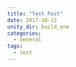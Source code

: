```yaml
---
title: "Test Post"
date: 2017-10-13
unity_dir: build_one
categories:
  - General
tags:
  - test
---
```

